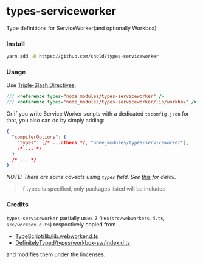 # types-serviceworker
Type definitions for ServiceWorker(and optionally Workbox)

### Install

```sh
yarn add -D https://github.com/shqld/types-serviceworker
```

### Usage

Use [Triple-Slash Directives](https://www.typescriptlang.org/docs/handbook/triple-slash-directives.html):

```ts
/// <reference types="node_modules/types-serviceworker" />
/// <reference types="node_modules/types-serviceworker/lib/workbox" />
```

Or if you write Service Worker scripts with a dedicated `tsconfig.json` for that, you also can do by simply adding:

```json
{
  "compilerOptions": {
    "types": [/* ...others */, "node_modules/types-serviceworker"],
    /* ... */
  }
  /* ... */
}
```

*NOTE: There are some caveats using `types` field. See [this](https://www.typescriptlang.org/docs/handbook/tsconfig-json.html) for detail.*

> If types is specified, only packages listed will be included

### Credits

`types-serviceworker` partially uses 2 files(`src/webworkers.d.ts`, `src/workbox.d.ts`) respectively copied from

- [TypeScript/lib/lib.webworker.d.ts](https://github.com/Microsoft/TypeScript/blob/b8def16e92f609327971f07232757fa6c7d29a56/lib/lib.webworker.d.ts)
- [DefinitelyTyped/types/workbox-sw/index.d.ts](https://github.com/DefinitelyTyped/DefinitelyTyped/blob/a1b863c97265b1dfb72922bf58a1a95656c2c97d/types/workbox-sw/index.d.ts)

and modifies them under the lincenses.
